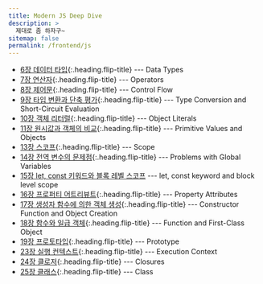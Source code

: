```yaml
---
title: Modern JS Deep Dive
description: >
  제대로 좀 하자구~
sitemap: false
permalink: /frontend/js
---
```


- [6장 데이터 타입]{:.heading.flip-title} --- Data Types
- [7장 연산자]{:.heading.flip-title} --- Operators
- [8장 제어문]{:.heading.flip-title} --- Control Flow
- [9장 타입 변환과 단축 평가]{:.heading.flip-title} --- Type Conversion and Short-Circuit Evaluation
- [10장 객체 리터럴]{:.heading.flip-title} --- Object Literals
- [11장 원시값과 객체의 비교]{:.heading.flip-title} --- Primitive Values and Objects
- [13장 스코프]{:.heading.flip-title} --- Scope
- [14장 전역 변수의 문제점]{:.heading.flip-title} --- Problems with Global Variables
- [15장 let, const 키워드와 블록 레벨 스코프] --- let, const keyword and block level scope
- [16장 프로퍼티 어트리뷰트]{:.heading.flip-title} --- Property Attributes
- [17장 생성자 함수에 의한 객체 생성]{:.heading.flip-title} --- Constructor Function and Object Creation
- [18장 함수와 일급 객체]{:.heading.flip-title} --- Function and First-Class Object
- [19장 프로토타입]{:.heading.flip-title} --- Prototype
- [23장 실행 컨텍스트]{:.heading.flip-title} --- Execution Context
- [24장 클로저]{:.heading.flip-title} --- Closures
- [25장 클래스]{:.heading.flip-title} --- Class

[6장 데이터 타입]: ./_posts/2025-02-09-js6.md
[7장 연산자]: ./_posts/2025-02-10-js7.md
[8장 제어문]: ./_posts/2025-02-14-js8.md
[9장 타입 변환과 단축 평가]: ./_posts/2025-02-15-js9.md
[10장 객체 리터럴]: ./_posts/2024-07-29-js10.md
[11장 원시값과 객체의 비교]: ./_posts/2024-07-30-js11.md
[13장 스코프]: ./_posts/2024-08-01-js13.md
[14장 전역 변수의 문제점]: ./_posts/2024-08-06-js14.md
[15장 let, const 키워드와 블록 레벨 스코프]: ./_posts/2024-08-07-js15.md
[23장 실행 컨텍스트]: ./_posts/2024-08-15-js23.md
[24장 클로저]: ./_posts/2024-08-20-js24.md
[16장 프로퍼티 어트리뷰트]: ./_posts/2025-02-28-js16.md
[17장 생성자 함수에 의한 객체 생성]: ./_posts/2025-03-01-js17.md
[18장 함수와 일급 객체]: ./_posts/2025-03-02-js18.md
[19장 프로토타입]: ./_posts/2025-03-02-js19.md
[25장 클래스]: ./_posts/2025-04-01-js25.md
